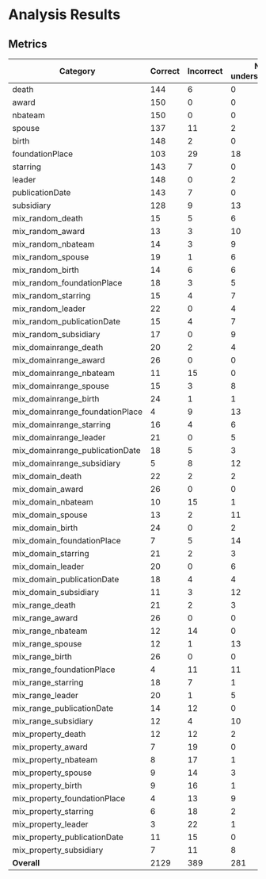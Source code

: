 # Analysis Results

## Metrics

| Category | Correct | Incorrect | Not understandable | Overall Accuracy |
| --- | --- | --- | --- | --- |
| death | 144 | 6 | 0 | 0.9600 |
| award | 150 | 0 | 0 | 1.0000 |
| nbateam | 150 | 0 | 0 | 1.0000 |
| spouse | 137 | 11 | 2 | 0.9133 |
| birth | 148 | 2 | 0 | 0.9867 |
| foundationPlace | 103 | 29 | 18 | 0.6867 |
| starring | 143 | 7 | 0 | 0.9533 |
| leader | 148 | 0 | 2 | 0.9867 |
| publicationDate | 143 | 7 | 0 | 0.9533 |
| subsidiary | 128 | 9 | 13 | 0.8533 |
| mix_random_death | 15 | 5 | 6 | 0.5769 |
| mix_random_award | 13 | 3 | 10 | 0.5000 |
| mix_random_nbateam | 14 | 3 | 9 | 0.5385 |
| mix_random_spouse | 19 | 1 | 6 | 0.7308 |
| mix_random_birth | 14 | 6 | 6 | 0.5385 |
| mix_random_foundationPlace | 18 | 3 | 5 | 0.6923 |
| mix_random_starring | 15 | 4 | 7 | 0.5769 |
| mix_random_leader | 22 | 0 | 4 | 0.8462 |
| mix_random_publicationDate | 15 | 4 | 7 | 0.5769 |
| mix_random_subsidiary | 17 | 0 | 9 | 0.6538 |
| mix_domainrange_death | 20 | 2 | 4 | 0.7692 |
| mix_domainrange_award | 26 | 0 | 0 | 1.0000 |
| mix_domainrange_nbateam | 11 | 15 | 0 | 0.4231 |
| mix_domainrange_spouse | 15 | 3 | 8 | 0.5769 |
| mix_domainrange_birth | 24 | 1 | 1 | 0.9231 |
| mix_domainrange_foundationPlace | 4 | 9 | 13 | 0.1538 |
| mix_domainrange_starring | 16 | 4 | 6 | 0.6154 |
| mix_domainrange_leader | 21 | 0 | 5 | 0.8077 |
| mix_domainrange_publicationDate | 18 | 5 | 3 | 0.6923 |
| mix_domainrange_subsidiary | 5 | 8 | 12 | 0.2000 |
| mix_domain_death | 22 | 2 | 2 | 0.8462 |
| mix_domain_award | 26 | 0 | 0 | 1.0000 |
| mix_domain_nbateam | 10 | 15 | 1 | 0.3846 |
| mix_domain_spouse | 13 | 2 | 11 | 0.5000 |
| mix_domain_birth | 24 | 0 | 2 | 0.9231 |
| mix_domain_foundationPlace | 7 | 5 | 14 | 0.2692 |
| mix_domain_starring | 21 | 2 | 3 | 0.8077 |
| mix_domain_leader | 20 | 0 | 6 | 0.7692 |
| mix_domain_publicationDate | 18 | 4 | 4 | 0.6923 |
| mix_domain_subsidiary | 11 | 3 | 12 | 0.4231 |
| mix_range_death | 21 | 2 | 3 | 0.8077 |
| mix_range_award | 26 | 0 | 0 | 1.0000 |
| mix_range_nbateam | 12 | 14 | 0 | 0.4615 |
| mix_range_spouse | 12 | 1 | 13 | 0.4615 |
| mix_range_birth | 26 | 0 | 0 | 1.0000 |
| mix_range_foundationPlace | 4 | 11 | 11 | 0.1538 |
| mix_range_starring | 18 | 7 | 1 | 0.6923 |
| mix_range_leader | 20 | 1 | 5 | 0.7692 |
| mix_range_publicationDate | 14 | 12 | 0 | 0.5385 |
| mix_range_subsidiary | 12 | 4 | 10 | 0.4615 |
| mix_property_death | 12 | 12 | 2 | 0.4615 |
| mix_property_award | 7 | 19 | 0 | 0.2692 |
| mix_property_nbateam | 8 | 17 | 1 | 0.3077 |
| mix_property_spouse | 9 | 14 | 3 | 0.3462 |
| mix_property_birth | 9 | 16 | 1 | 0.3462 |
| mix_property_foundationPlace | 4 | 13 | 9 | 0.1538 |
| mix_property_starring | 6 | 18 | 2 | 0.2308 |
| mix_property_leader | 3 | 22 | 1 | 0.1154 |
| mix_property_publicationDate | 11 | 15 | 0 | 0.4231 |
| mix_property_subsidiary | 7 | 11 | 8 | 0.2692 |
| **Overall** | 2129 | 389 | 281 | 0.7606 |
